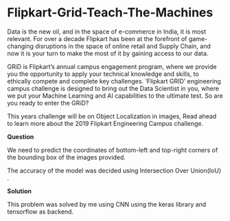 # Flipkart-Grid-Teach-The-Machines

Data is the new oil, and in the space of e-commerce in India, it is most relevant. For over a decade Flipkart has been at the forefront of game-changing disruptions in the space of online retail and Supply Chain, and now it is your turn to make the most of it by gaining access to our data.

GRiD is Flipkart’s annual campus engagement program, where we provide you the opportunity to apply your technical knowledge and skills, to ethically compete and complete key challenges. ‘Flipkart GRID’ engineering campus challenge is designed to bring out the Data Scientist in you, where we put your Machine Learning and AI capabilities to the ultimate test. So are you ready to enter the GRiD?

This years challenge will be on Object Localization in images, Read ahead to learn more about the 2019 Flipkart Engineering Campus challenge.


**Question**

We need to predict the coordinates of bottom-left and top-right corners of the bounding box of the images provided.

The accuracy of the model was decided using Intersection Over Union(IoU) .

**Solution**

This problem was solved by me using CNN using the keras library and tensorflow as backend.


